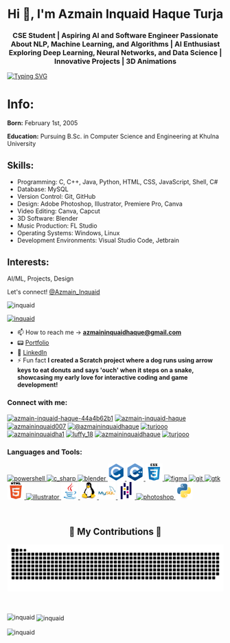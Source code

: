 <h1 align="center">Hi 👋, I'm Azmain Inquaid Haque Turja</h1>
<h3 align="center">CSE Student | Aspiring AI and Software Engineer Passionate About NLP, Machine Learning, and
    Algorithms | AI Enthusiast Exploring Deep Learning, Neural Networks, and Data Science | Innovative Projects | 3D
    Animations</h3>

<a href="https://git.io/typing-svg"><img src="https://readme-typing-svg.demolab.com?font=Fira+Code&pause=1000&color=1FBC0E&center=true&vCenter=true&multiline=true&width=600&lines=AI+is+the+solution+to+end+slavery+from+the+world." alt="Typing SVG" /></a>

 <h1>Info:</h1>
<p><strong>Born:</strong> February 1st, 2005</p>
<p><strong>Education:</strong> Pursuing B.Sc. in Computer Science and Engineering at Khulna University</p>

<h2>Skills:</h2>
<ul>
<li>Programming: <span>C, C++, Java, Python, HTML, CSS, JavaScript, Shell, C#</span></li>
<li>Database: <span>MySQL</span></li>
<li>Version Control: <span>Git, GitHub</span></li>
<li>Design: <span>Adobe Photoshop, Illustrator, Premiere Pro, Canva</span></li>
<li>Video Editing: <span>Canva, Capcut</span></li>
<li>3D Software: <span>Blender</span></li>
<li>Music Production: <span>FL Studio</span></li>
<li>Operating Systems: <span>Windows, Linux</span></li>
<li>Development Environments: <span>Visual Studio Code, Jetbrain</span></li>
</ul>

<h2>Interests:</h2>
<p>AI/ML, Projects, Design</p>
<p>Let's connect! <a href="https://t.me/azmain_inquaid">@Azmain_Inquaid</a></p>


<!-- <img align="right" alt="Coding" width="400" src="https://media.lordicon.com/icons/wired/lineal/2077-hacking.gif"> -->

<p align="left"> <img src="https://komarev.com/ghpvc/?username=inquaid&label=Profile%20views&color=0e75b6&style=flat"
        alt="inquaid" /> </p>

<p align="left"> <a href="https://github.com/ryo-ma/github-profile-trophy"><img
            src="https://github-profile-trophy.vercel.app/?username=inquaid&theme=radical" alt="inquaid" /></a> </p>

- 📫 How to reach me -> **azmaininquaidhaque@gmail.com**
- 📟 [Portfolio](https://inquaid.github.io/my_Portfolio/)
- 🔗 [LinkedIn](www.linkedin.com/in/azmain-inquaid-haque-44a4b62b1)
- ⚡ Fun fact **I created a Scratch project where a dog runs using arrow keys to eat donuts and says 'ouch' when it steps
on a snake, showcasing my early love for interactive coding and game development!**

<h3 align="left">Connect with me:</h3>
<p align="left">
    <a href="https://linkedin.com/in/azmain-inquaid-haque-44a4b62b1" target="blank"><img align="center"
            src="https://raw.githubusercontent.com/rahuldkjain/github-profile-readme-generator/master/src/images/icons/Social/linked-in-alt.svg"
            alt="azmain-inquaid-haque-44a4b62b1" height="30" width="40" /></a>
    <a href="https://stackoverflow.com/users/azmain-inquaid-haque" target="blank"><img align="center"
            src="https://raw.githubusercontent.com/rahuldkjain/github-profile-readme-generator/master/src/images/icons/Social/stack-overflow.svg"
            alt="azmain-inquaid-haque" height="30" width="40" /></a>
    <a href="https://fb.com/azmaininquaid007" target="blank"><img align="center"
            src="https://raw.githubusercontent.com/rahuldkjain/github-profile-readme-generator/master/src/images/icons/Social/facebook.svg"
            alt="azmaininquaid007" height="30" width="40" /></a>
    <a href="https://medium.com/@azmaininquaidhaque" target="blank"><img align="center"
            src="https://raw.githubusercontent.com/rahuldkjain/github-profile-readme-generator/master/src/images/icons/Social/medium.svg"
            alt="@azmaininquaidhaque" height="30" width="40" /></a>
    <a href="https://www.codechef.com/users/turjooo" target="blank"><img align="center"
            src="https://encrypted-tbn0.gstatic.com/images?q=tbn:ANd9GcQ5XHoiHvpXUMBSR8vbmyiHLAAQ8yvcg0mvLg&s"
            alt="turjooo" height="30" width="40" /></a>
    <a href="https://www.hackerrank.com/azmaininquaidha1" target="blank"><img align="center"
            src="https://raw.githubusercontent.com/rahuldkjain/github-profile-readme-generator/master/src/images/icons/Social/hackerrank.svg"
            alt="azmaininquaidha1" height="30" width="40" /></a>
    <a href="https://codeforces.com/profile/luffy_18" target="blank"><img align="center"
            src="https://raw.githubusercontent.com/rahuldkjain/github-profile-readme-generator/master/src/images/icons/Social/codeforces.svg"
            alt="luffy_18" height="30" width="40" /></a>
    <a href="https://www.leetcode.com/azmaininquaidhaque" target="blank"><img align="center"
            src="https://raw.githubusercontent.com/rahuldkjain/github-profile-readme-generator/master/src/images/icons/Social/leet-code.svg"
            alt="azmaininquaidhaque" height="30" width="40" /></a>
    <a href="https://auth.geeksforgeeks.org/user/turjooo" target="blank"><img align="center"
            src="https://raw.githubusercontent.com/rahuldkjain/github-profile-readme-generator/master/src/images/icons/Social/geeks-for-geeks.svg"
            alt="turjooo" height="30" width="40" /></a>
</p>

<h3 align="left">Languages and Tools:</h3>
<p align="left">
<a href="https://learn.microsoft.com/en-us/powershell/" target="_blank" rel="noreferrer"> 
                <img src="https://res.cloudinary.com/apideck/image/upload/v1601396557/icons/powershell.png" alt="powershell"
            width="40" height="40" /> </a>  
        <a href="https://learn.microsoft.com/en-us/dotnet/csharp/" target="_blank" rel="noreferrer"> 
                <img src="https://upload.wikimedia.org/wikipedia/commons/thumb/d/d2/C_Sharp_Logo_2023.svg/800px-C_Sharp_Logo_2023.svg.png" alt="c_sharp"
            width="40" height="40" /> </a> 
        <a href="https://www.blender.org/" target="_blank" rel="noreferrer"> 
                <img src="https://download.blender.org/branding/community/blender_community_badge_white.svg" alt="blender"
            width="40" height="40" /> </a> 
        <a href="https://www.cprogramming.com/" target="_blank" rel="noreferrer">
        <img src="https://raw.githubusercontent.com/devicons/devicon/master/icons/c/c-original.svg" alt="c" width="40"
            height="40" /> </a> 
        <a href="https://www.w3schools.com/cpp/" target="_blank" rel="noreferrer"> <img
            src="https://raw.githubusercontent.com/devicons/devicon/master/icons/cplusplus/cplusplus-original.svg"
            alt="cplusplus" width="40" height="40" /> </a> <a href="https://www.w3schools.com/css/" target="_blank"
        rel="noreferrer"> <img
            src="https://raw.githubusercontent.com/devicons/devicon/master/icons/css3/css3-original-wordmark.svg"
            alt="css3" width="40" height="40" /> </a> <a href="https://www.figma.com/" target="_blank" rel="noreferrer">
        <img src="https://www.vectorlogo.zone/logos/figma/figma-icon.svg" alt="figma" width="40" height="40" /> </a> <a
        href="https://git-scm.com/" target="_blank" rel="noreferrer"> <img
            src="https://www.vectorlogo.zone/logos/git-scm/git-scm-icon.svg" alt="git" width="40" height="40" /> </a> <a
        href="https://www.gtk.org/" target="_blank" rel="noreferrer"> <img
            src="https://upload.wikimedia.org/wikipedia/commons/7/71/GTK_logo.svg" alt="gtk" width="40" height="40" />
    </a> <a href="https://www.w3.org/html/" target="_blank" rel="noreferrer"> <img
            src="https://raw.githubusercontent.com/devicons/devicon/master/icons/html5/html5-original-wordmark.svg"
            alt="html5" width="40" height="40" /> </a> <a href="https://www.adobe.com/in/products/illustrator.html"
        target="_blank" rel="noreferrer"> <img
            src="https://www.vectorlogo.zone/logos/adobe_illustrator/adobe_illustrator-icon.svg" alt="illustrator"
            width="40" height="40" /> </a> <a href="https://www.java.com" target="_blank" rel="noreferrer"> <img
            src="https://raw.githubusercontent.com/devicons/devicon/master/icons/java/java-original.svg" alt="java"
            width="40" height="40" /> </a> <a href="https://www.linux.org/" target="_blank" rel="noreferrer"> <img
            src="https://raw.githubusercontent.com/devicons/devicon/master/icons/linux/linux-original.svg" alt="linux"
            width="40" height="40" /> </a> <a href="https://www.mysql.com/" target="_blank" rel="noreferrer"> <img
            src="https://raw.githubusercontent.com/devicons/devicon/master/icons/mysql/mysql-original-wordmark.svg"
            alt="mysql" width="40" height="40" /> </a> <a href="https://pandas.pydata.org/" target="_blank"
        rel="noreferrer"> <img
            src="https://raw.githubusercontent.com/devicons/devicon/2ae2a900d2f041da66e950e4d48052658d850630/icons/pandas/pandas-original.svg"
            alt="pandas" width="40" height="40" /> </a> <a href="https://www.photoshop.com/en" target="_blank"
        rel="noreferrer"> <img
            src="https://upload.wikimedia.org/wikipedia/commons/thumb/a/af/Adobe_Photoshop_CC_icon.svg/2101px-Adobe_Photoshop_CC_icon.svg.png"
            alt="photoshop" width="40" height="40" /> </a> <a href="https://www.python.org" target="_blank"
        rel="noreferrer"> <img
            src="https://raw.githubusercontent.com/devicons/devicon/master/icons/python/python-original.svg"
            alt="python" width="40" height="40" /> </a> </p>


<div align="center">
    <br>
    <h2>🐍 My Contributions 🐍</h2>
    <img alt="snake eating my contributions"
        src="https://raw.githubusercontent.com/salesp07/salesp07/output/github-contribution-grid-snake.svg" />
    <br>
    <br>
    <br>
</div>



<p><img align="left"
        src="https://github-readme-stats.vercel.app/api/top-langs?username=inquaid&theme=radical&show_icons=true&locale=en&layout=compact"
        alt="inquaid" /></p>

<p>&nbsp;<img align="center" src="https://github-readme-stats.vercel.app/api?username=inquaid&theme=radical&show_icons=true&locale=en"
        alt="inquaid" /></p>

<p><img align="center" src="https://github-readme-streak-stats.herokuapp.com/?user=inquaid&theme=radical" alt="inquaid" /></p>
